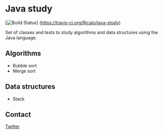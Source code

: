 # Java study
[![Build Status](https://travis-ci.org/Ricalo/java-study.svg?branch=master)]
(https://travis-ci.org/Ricalo/java-study)

Set of classes and tests to study algorithms and data structures using the Java
language.

## Algorithms

* Bubble sort
* Merge sort

## Data structures

* Stack

## Contact

[Twitter](https://twitter.com/ricalo)
